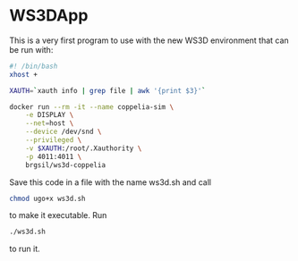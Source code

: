 # WS3DApp

This is a very first program to use with the new WS3D environment that can be run with:

```bash
#! /bin/bash
xhost +

XAUTH=`xauth info | grep file | awk '{print $3}'`

docker run --rm -it --name coppelia-sim \
    -e DISPLAY \
    --net=host \
    --device /dev/snd \
    --privileged \
    -v $XAUTH:/root/.Xauthority \
    -p 4011:4011 \
    brgsil/ws3d-coppelia
```

Save this code in a file with the name ws3d.sh and call

```bash
chmod ugo+x ws3d.sh
```
to make it executable.
Run
```bash
./ws3d.sh
```
to run it. 
